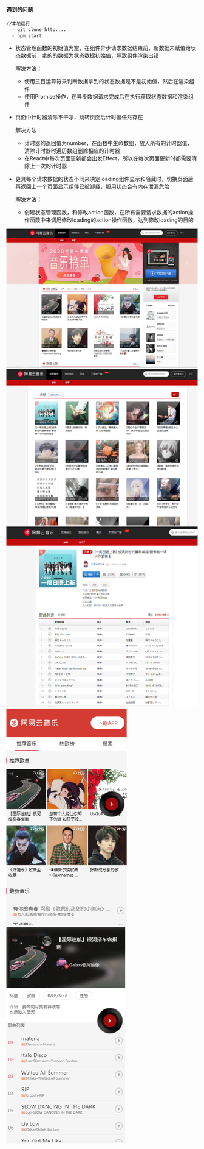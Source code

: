 #### 遇到的问题

```
//本地运行
  - git clone http:...
  - npm start
```

- 状态管理函数的初始值为空，在组件异步请求数据结束前，新数据未赋值给状态数据前，拿的的数据为状态数据初始值，导致组件渲染出错

  解决方法：
  - 使用三目运算符来判断数据拿到的状态数据是不是初始值，然后在渲染组件
  - 使用Promise操作，在异步数据请求完成后在执行获取状态数据和渲染组件

- 页面中计时器清除不干净，跳转页面后计时器任然存在

  解决方法：
  - 计时器的返回值为number，在函数中生命数组，放入所有的计时器值，清除计时器时遍历数组删除相应的计时器
  - 在React中每次页面更新都会出发Effect，所以在每次页面更新时都需要清除上一次的计时器

- 更具每个请求数据的状态不同来决定loading组件显示和隐藏时，切换页面后再返回上一个页面显示组件已被卸载，服用状态会有内存泄漏危险

  解决方法：
  - 创建状态管理函数，和修改action函数，在所有需要请求数据的action操作函数中来调用修改loading的action操作函数，达到修改loading的目的
  

![avatar](./src/static/img/project1.png)
![avatar](./src/static/img/project2.png)
![avatar](./src/static/img/project3.png)
![avatar](./src/static/img/project4.png)
![avatar](./src/static/img/project5.png)